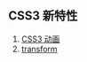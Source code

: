 ## CSS3 新特性
1. [CSS3 动画]()
1. [transform](https://github.com/geek-zwb/front-end/blob/master/3_development/2_HTML5%E3%80%81CSS3%E3%80%81ES6%3D%3D/2_CSS3/transform.md)
